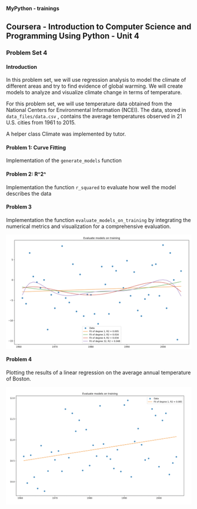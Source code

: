 #### MyPython - trainings

## Coursera - Introduction to Computer Science and Programming Using Python - Unit 4

### Problem Set 4

#### Introduction

In this problem set, we will use regression analysis to model the climate of different areas and try to find evidence of global warming. We will create models to analyze and visualize climate change in terms of temperature.

For this problem set, we will use temperature data obtained from the National Centers for Environmental Information (NCEI). The data, stored in `data_files/data.csv` , contains the average temperatures observed in 21 U.S. cities from 1961 to 2015.

A helper class Climate was implemented by tutor.

#### Problem 1: Curve Fitting

Implementation of the `generate_models` function

#### Problem 2: R^2^

Implementation the function `r_squared` to evaluate how well the model describes the data

#### Problem 3

Implementation the function `evaluate_models_on_training` by integrating the numerical metrics and visualization for a comprehensive evaluation.

<img src="https://github.com/alexey198631/trainings/blob/main/edx_introduction_to_computational_thinking_and_data_science/Problem_Set_4_Models_to_analyze_and_visualize_climate_change/data_files/p3.png" alt="p3" width="600" align="center">

#### Problem 4

Plotting the results of a linear regression on the average annual temperature of Boston.

<img src="https://github.com/alexey198631/trainings/blob/main/edx_introduction_to_computational_thinking_and_data_science/Problem_Set_4_Models_to_analyze_and_visualize_climate_change/data_files/p4.png" alt="p4" width="600" align="center">
